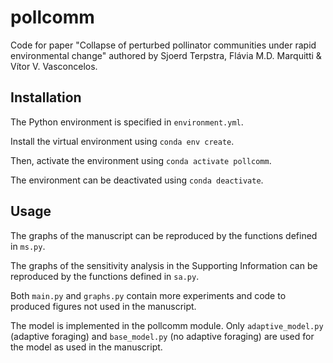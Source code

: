 # pollcomm
Code for paper "Collapse of perturbed pollinator communities under rapid environmental change" authored by Sjoerd Terpstra, Flávia M.D. Marquitti & Vítor V. Vasconcelos.

## Installation
The Python environment is specified in ```environment.yml```.

Install the virtual environment using ```conda env create```.

Then, activate the environment using ```conda activate pollcomm```.

The environment can be deactivated using ```conda deactivate```.

## Usage
The graphs of the manuscript can be reproduced by the functions defined in ```ms.py```.

The graphs of the sensitivity analysis in the Supporting Information can be reproduced by the functions defined in ```sa.py```.

Both ```main.py``` and ```graphs.py``` contain more experiments and code to produced figures not used
in the manuscript.

The model is implemented in the pollcomm module. Only ```adaptive_model.py``` (adaptive foraging)
and ```base_model.py``` (no adaptive foraging) are used for the model as used in the manuscript.
